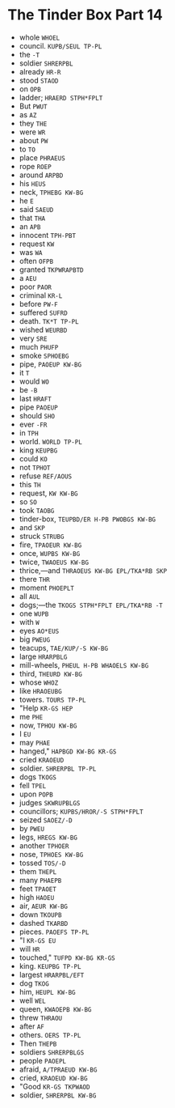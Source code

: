 # The Tinder Box Part 14

* whole `WHOEL`
* council. `KUPB/SEUL TP-PL`
* the `-T`
* soldier `SHRERPBL`
* already `HR-R`
* stood `STAOD`
* on `OPB`
* ladder; `HRAERD STPH*FPLT`
* But `PWUT`
* as `AZ`
* they `THE`
* were `WR`
* about `PW`
* to `TO`
* place `PHRAEUS`
* rope `ROEP`
* around `ARPBD`
* his `HEUS`
* neck, `TPHEBG KW-BG`
* he `E`
* said `SAEUD`
* that `THA`
* an `APB`
* innocent `TPH-PBT`
* request `KW`
* was `WA`
* often `OFPB`
* granted `TKPWRAPBTD`
* a `AEU`
* poor `PAOR`
* criminal `KR-L`
* before `PW-F`
* suffered `SUFRD`
* death. `TK*T TP-PL`
* wished `WEURBD`
* very `SRE`
* much `PHUFP`
* smoke `SPHOEBG`
* pipe, `PAOEUP KW-BG`
* it `T`
* would `WO`
* be `-B`
* last `HRAFT`
* pipe `PAOEUP`
* should `SHO`
* ever `-FR`
* in `TPH`
* world. `WORLD TP-PL`
* king `KEUPBG`
* could `KO`
* not `TPHOT`
* refuse `REF/AOUS`
* this `TH`
* request, `KW KW-BG`
* so `SO`
* took `TAOBG`
* tinder-box, `TEUPBD/ER H-PB PWOBGS KW-BG`
* and `SKP`
* struck `STRUBG`
* fire, `TPAOEUR KW-BG`
* once, `WUPBS KW-BG`
* twice, `TWAOEUS KW-BG`
* thrice,—and `THRAOEUS KW-BG EPL/TKA*RB SKP`
* there `THR`
* moment `PHOEPLT`
* all `AUL`
* dogs;—the `TKOGS STPH*FPLT EPL/TKA*RB -T`
* one `WUPB`
* with `W`
* eyes `AO*EUS`
* big `PWEUG`
* teacups, `TAE/KUP/-S KW-BG`
* large `HRARPBLG`
* mill-wheels, `PHEUL H-PB WHAOELS KW-BG`
* third, `THEURD KW-BG`
* whose `WHOZ`
* like `HRAOEUBG`
* towers. `TOURS TP-PL`
* "Help `KR-GS HEP`
* me `PHE`
* now, `TPHOU KW-BG`
* I `EU`
* may `PHAE`
* hanged," `HAPBGD KW-BG KR-GS`
* cried `KRAOEUD`
* soldier. `SHRERPBL TP-PL`
* dogs `TKOGS`
* fell `TPEL`
* upon `POPB`
* judges `SKWRUPBLGS`
* councillors; `KUPBS/HROR/-S STPH*FPLT`
* seized `SAOEZ/-D`
* by `PWEU`
* legs, `HREGS KW-BG`
* another `TPHOER`
* nose, `TPHOES KW-BG`
* tossed `TOS/-D`
* them `THEPL`
* many `PHAEPB`
* feet `TPAOET`
* high `HAOEU`
* air, `AEUR KW-BG`
* down `TKOUPB`
* dashed `TKARBD`
* pieces. `PAOEFS TP-PL`
* "I `KR-GS EU`
* will `HR`
* touched," `TUFPD KW-BG KR-GS`
* king. `KEUPBG TP-PL`
* largest `HRARPBL/EFT`
* dog `TKOG`
* him, `HEUPL KW-BG`
* well `WEL`
* queen, `KWAOEPB KW-BG`
* threw `THRAOU`
* after `AF`
* others. `OERS TP-PL`
* Then `THEPB`
* soldiers `SHRERPBLGS`
* people `PAOEPL`
* afraid, `A/TPRAEUD KW-BG`
* cried, `KRAOEUD KW-BG`
* "Good `KR-GS TKPWAOD`
* soldier, `SHRERPBL KW-BG`
